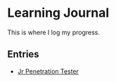 #  Learning Journal

This is where I log my progress.

## Entries
- [Jr Penetration Tester](./journal/penetration-tester.md)


